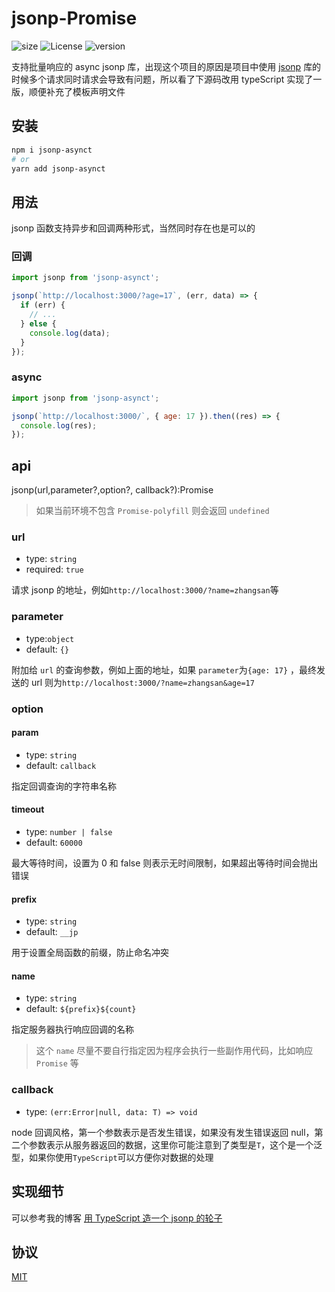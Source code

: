 # jsonp-Promise

![size](https://img.shields.io/badge/size-1.04kb-brightgreen) ![License](https://img.shields.io/badge/License-MIT-brightgreen) ![version](https://img.shields.io/badge/version-v1.0.4-brightgreen)

支持批量响应的 async jsonp 库，出现这个项目的原因是项目中使用 [jsonp](https://github.com/webmodules/jsonp) 库的时候多个请求同时请求会导致有问题，所以看了下源码改用 typeScript 实现了一版，顺便补充了模板声明文件

## 安装

```sh
npm i jsonp-asynct
# or
yarn add jsonp-asynct
```

## 用法

jsonp 函数支持异步和回调两种形式，当然同时存在也是可以的

### 回调

```js
import jsonp from 'jsonp-asynct';

jsonp(`http://localhost:3000/?age=17`, (err, data) => {
  if (err) {
    // ...
  } else {
    console.log(data);
  }
});
```

### async

```js
import jsonp from 'jsonp-asynct';

jsonp(`http://localhost:3000/`, { age: 17 }).then((res) => {
  console.log(res);
});
```

## api

jsonp(url,parameter?,option?, callback?):Promise

> 如果当前环境不包含 `Promise-polyfill` 则会返回 `undefined`

### url

- type: `string`
- required: `true`

请求 jsonp 的地址，例如`http://localhost:3000/?name=zhangsan`等

### parameter

- type:`object`
- default: `{}`

附加给 `url` 的查询参数，例如上面的地址，如果 `parameter`为`{age: 17}` ，最终发送的 url 则为`http://localhost:3000/?name=zhangsan&age=17`

### option

#### param

- type: `string`
- default: `callback`

指定回调查询的字符串名称

#### timeout

- type: `number | false`
- default: `60000`

最大等待时间，设置为 0 和 false 则表示无时间限制，如果超出等待时间会抛出错误

#### prefix

- type: `string`
- default: `__jp`

用于设置全局函数的前缀，防止命名冲突

#### name

- type: `string`
- default: `${prefix}${count}`

指定服务器执行响应回调的名称

> 这个 `name` 尽量不要自行指定因为程序会执行一些副作用代码，比如响应 `Promise` 等

### callback

- type: `(err:Error|null, data: T) => void`

node 回调风格，第一个参数表示是否发生错误，如果没有发生错误返回 null，第二个参数表示从服务器返回的数据，这里你可能注意到了类型是`T`，这个是一个泛型，如果你使用`TypeScript`可以方便你对数据的处理

## 实现细节

可以参考我的博客 [用 TypeScript 造一个 jsonp 的轮子](https://github.com/bosens-China/blog/issues/29)

## 协议

[MIT](/LICENSE)
